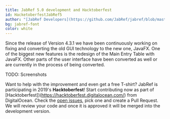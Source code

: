 ```yaml
---
title: JabRef 5.0 development and Hacktoberfest
id: HacketoberfestJabRef5
author: "[JabRef Developers](https://github.com/JabRef/jabref/blob/master/DEVELOPERS)"
bg: jabref-font
color: white
---
```


Since the release of Version 4.3.1 we have been continuously working on fixing and converting the old GUI technology to the new one, JavaFX. 
One of the biggest new features is the redesign of the Main Entry Table with JavaFX. Other parts of the user interface have been converted as well or are currently in the process of being converted.

TODO: Screenshots

Want to help with the improvement and even get a free T-shirt? JabRef is participating in 2019's **Hacktoberfest**! Start contributing now as part of [Hacktoberfest])(https://hacktoberfest.digitalocean.com/) from DigitalOcean.
Check the [open issues](https://github.com/JabRef/jabref/issues), pick one and create a Pull Request. We will review your code and once it is approved it will be merged into the development version.
